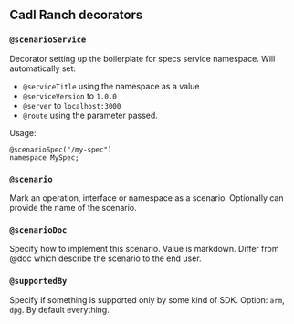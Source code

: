 ## Cadl Ranch decorators

### `@scenarioService`

Decorator setting up the boilerplate for specs service namespace. Will automatically set:

- `@serviceTitle` using the namespace as a value
- `@serviceVersion` to `1.0.0`
- `@server` to `localhost:3000`
- `@route` using the parameter passed.

Usage:

```cadl
@scenarioSpec("/my-spec")
namespace MySpec;
```

### `@scenario`

Mark an operation, interface or namespace as a scenario. Optionally can provide the name of the scenario.

### `@scenarioDoc`

Specify how to implement this scenario. Value is markdown. Differ from @doc which describe the scenario to the end user.

### `@supportedBy`

Specify if something is supported only by some kind of SDK. Option: `arm`, `dpg`. By default everything.
